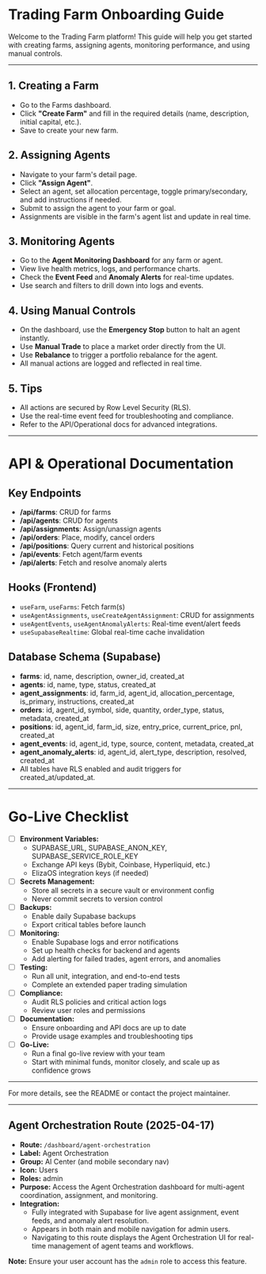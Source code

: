 # Trading Farm Onboarding Guide

Welcome to the Trading Farm platform! This guide will help you get started with creating farms, assigning agents, monitoring performance, and using manual controls.

---

## 1. Creating a Farm
- Go to the Farms dashboard.
- Click **"Create Farm"** and fill in the required details (name, description, initial capital, etc.).
- Save to create your new farm.

## 2. Assigning Agents
- Navigate to your farm's detail page.
- Click **"Assign Agent"**.
- Select an agent, set allocation percentage, toggle primary/secondary, and add instructions if needed.
- Submit to assign the agent to your farm or goal.
- Assignments are visible in the farm's agent list and update in real time.

## 3. Monitoring Agents
- Go to the **Agent Monitoring Dashboard** for any farm or agent.
- View live health metrics, logs, and performance charts.
- Check the **Event Feed** and **Anomaly Alerts** for real-time updates.
- Use search and filters to drill down into logs and events.

## 4. Using Manual Controls
- On the dashboard, use the **Emergency Stop** button to halt an agent instantly.
- Use **Manual Trade** to place a market order directly from the UI.
- Use **Rebalance** to trigger a portfolio rebalance for the agent.
- All manual actions are logged and reflected in real time.

## 5. Tips
- All actions are secured by Row Level Security (RLS).
- Use the real-time event feed for troubleshooting and compliance.
- Refer to the API/Operational docs for advanced integrations.

---

# API & Operational Documentation

## Key Endpoints
- **/api/farms**: CRUD for farms
- **/api/agents**: CRUD for agents
- **/api/assignments**: Assign/unassign agents
- **/api/orders**: Place, modify, cancel orders
- **/api/positions**: Query current and historical positions
- **/api/events**: Fetch agent/farm events
- **/api/alerts**: Fetch and resolve anomaly alerts

## Hooks (Frontend)
- `useFarm`, `useFarms`: Fetch farm(s)
- `useAgentAssignments`, `useCreateAgentAssignment`: CRUD for assignments
- `useAgentEvents`, `useAgentAnomalyAlerts`: Real-time event/alert feeds
- `useSupabaseRealtime`: Global real-time cache invalidation

## Database Schema (Supabase)
- **farms**: id, name, description, owner_id, created_at
- **agents**: id, name, type, status, created_at
- **agent_assignments**: id, farm_id, agent_id, allocation_percentage, is_primary, instructions, created_at
- **orders**: id, agent_id, symbol, side, quantity, order_type, status, metadata, created_at
- **positions**: id, agent_id, farm_id, size, entry_price, current_price, pnl, created_at
- **agent_events**: id, agent_id, type, source, content, metadata, created_at
- **agent_anomaly_alerts**: id, agent_id, alert_type, description, resolved, created_at
- All tables have RLS enabled and audit triggers for created_at/updated_at.

---

# Go-Live Checklist

- [ ] **Environment Variables:**
    - SUPABASE_URL, SUPABASE_ANON_KEY, SUPABASE_SERVICE_ROLE_KEY
    - Exchange API keys (Bybit, Coinbase, Hyperliquid, etc.)
    - ElizaOS integration keys (if needed)
- [ ] **Secrets Management:**
    - Store all secrets in a secure vault or environment config
    - Never commit secrets to version control
- [ ] **Backups:**
    - Enable daily Supabase backups
    - Export critical tables before launch
- [ ] **Monitoring:**
    - Enable Supabase logs and error notifications
    - Set up health checks for backend and agents
    - Add alerting for failed trades, agent errors, and anomalies
- [ ] **Testing:**
    - Run all unit, integration, and end-to-end tests
    - Complete an extended paper trading simulation
- [ ] **Compliance:**
    - Audit RLS policies and critical action logs
    - Review user roles and permissions
- [ ] **Documentation:**
    - Ensure onboarding and API docs are up to date
    - Provide usage examples and troubleshooting tips
- [ ] **Go-Live:**
    - Run a final go-live review with your team
    - Start with minimal funds, monitor closely, and scale up as confidence grows

---

For more details, see the README or contact the project maintainer.

---

## Agent Orchestration Route (2025-04-17)

- **Route:** `/dashboard/agent-orchestration`
- **Label:** Agent Orchestration
- **Group:** AI Center (and mobile secondary nav)
- **Icon:** Users
- **Roles:** admin
- **Purpose:** Access the Agent Orchestration dashboard for multi-agent coordination, assignment, and monitoring.
- **Integration:**
  - Fully integrated with Supabase for live agent assignment, event feeds, and anomaly alert resolution.
  - Appears in both main and mobile navigation for admin users.
  - Navigating to this route displays the Agent Orchestration UI for real-time management of agent teams and workflows.

**Note:** Ensure your user account has the `admin` role to access this feature.
